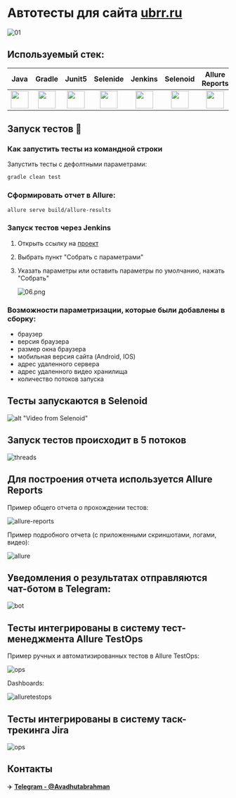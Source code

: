 # Автотесты для сайта  [**ubrr.ru**](https://www.ubrr.ru/)
![01](./img/01.png)

## Используемый стек:
| Java | Gradle | Junit5 | Selenide | Jenkins | Selenoid | Allure Reports | Allure TestOps | Telegram | Jira |
|:----:|:------:|:------:|:--------:|:-------:|:--------:|:--------------:|:--------------:|:--------:|:----:|
| <img src="img/imgForReadme/java.svg" width="40" height="40"> | <img src="img/imgForReadme/Gradle.svg" width="40" height="40"> | <img src="img/imgForReadme/JUnit5.svg" width="40" height="40"> | <img src="img/imgForReadme/Selenide.svg" width="40" height="40"> | <img src="img/imgForReadme/Jenkins.svg" width="40" height="40"> | <img src="img/imgForReadme/Selenoid.svg" width="40" height="40"> | <img src="img/imgForReadme/Allure_Report.svg" width="40" height="40"> | <img src="img/imgForReadme/Allure_EE.svg" width="40" height="40"> | <img src="img/imgForReadme/telegram.svg" width="40" height="40"> | <img src="img/imgForReadme/Jira.svg" width="40" height="40"> |

## Запуск тестов :rocket:

### Как запустить тесты из командной строки
Запустить тесты с дефолтными параметрами:
```bash
gradle clean test
```

### Сформировать отчет в Allure:
```bash
allure serve build/allure-results
```

### Запуск тестов через Jenkins

1. Открыть ссылку на [проект](https://jenkins.autotests.cloud/job/UBRR%20Tests/build?delay=0sec)
2. Выбрать пункт "Собрать с параметрами"
3. Указать параметры или оставить параметры по умолчанию, нажать "Собрать"

   ![06.png](img/06.png)

### Возможности параметризации, которые были добавлены в сборку:

* браузер
* версия браузера
* размер окна браузера
* мобильная версия сайта (Android, IOS)
* адрес удаленного сервера
* адрес удаленного видео хранилища
* количество потоков запуска

## Тесты запускаются в Selenoid

![alt "Video from Selenoid"](./img/test.gif "Video from Selenoid")

##  Запуск тестов происходит в 5 потоков

![threads](./img/05.png)

## Для построения отчета используется Allure Reports

Пример общего отчета о прохождении тестов:

![allure-reports](./img/09.png)

Пример подробного отчета (с приложенными скриншотами, логами, видео):

![allure](./img/08.png)


## Уведомления о результатах отправляются чат-ботом в Telegram:
![bot](./img/07.png)


## Тесты интегрированы в систему тест-менеджмента Allure TestOps

Пример ручных и автоматизированных тестов в Allure TestOps:

![ops](./img/02.png)

Dashboards:

![alluretestops](./img/04.png)


## Тесты интегрированы в систему таск-трекинга Jira

![ops](./img/11.png)


## Контакты

:airplane: [**Telegram - @Avadhutabrahman**](https://t.me/avadhutabrahman)
